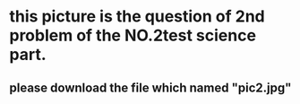 # this picture is the question of 2nd problem of the NO.2test science part.
## please download the file which named "pic2.jpg"
